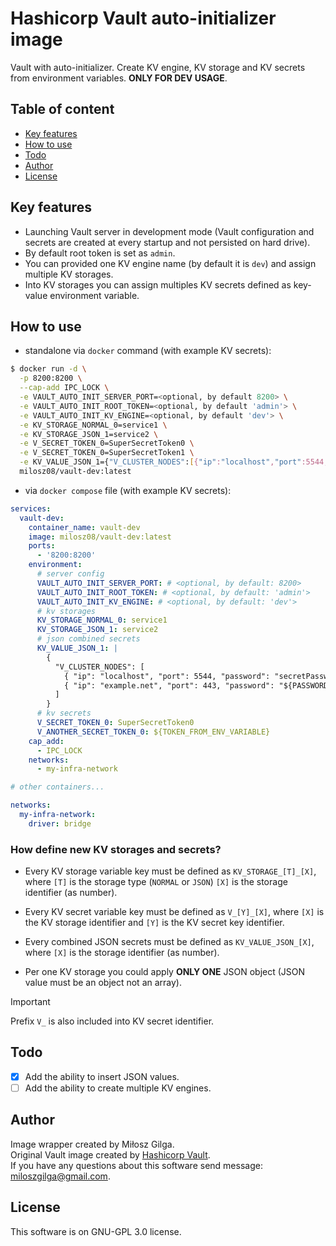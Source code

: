 # Hashicorp Vault auto-initializer image

Vault with auto-initializer. Create KV engine, KV storage and KV secrets from environment variables.
**ONLY FOR DEV USAGE**.

## Table of content

- [Key features](#key-features)
- [How to use](#how-to-use)
- [Todo](#todo)
- [Author](#author)
- [License](#license)

## Key features
- Launching Vault server in development mode (Vault configuration and secrets are created at every startup and not
  persisted on hard drive).
- By default root token is set as `admin`.
- You can provided one KV engine name (by default it is `dev`) and assign multiple KV storages.
- Into KV storages you can assign multiples KV secrets defined as key-value environment variable.

## How to use

- standalone via `docker` command (with example KV secrets):

```bash
$ docker run -d \
  -p 8200:8200 \
  --cap-add IPC_LOCK \
  -e VAULT_AUTO_INIT_SERVER_PORT=<optional, by default 8200> \
  -e VAULT_AUTO_INIT_ROOT_TOKEN=<optional, by default 'admin'> \
  -e VAULT_AUTO_INIT_KV_ENGINE=<optional, by default 'dev'> \
  -e KV_STORAGE_NORMAL_0=service1 \
  -e KV_STORAGE_JSON_1=service2 \
  -e V_SECRET_TOKEN_0=SuperSecretToken0 \
  -e V_SECRET_TOKEN_0=SuperSecretToken1 \
  -e KV_VALUE_JSON_1={"V_CLUSTER_NODES":[{"ip":"localhost","port":5544,"password":"secretPassword1"}]} \
  milosz08/vault-dev:latest
```
- via `docker compose` file (with example KV secrets):

```yml
services:
  vault-dev:
    container_name: vault-dev
    image: milosz08/vault-dev:latest
    ports:
      - '8200:8200'
    environment:
      # server config
      VAULT_AUTO_INIT_SERVER_PORT: # <optional, by default: 8200>
      VAULT_AUTO_INIT_ROOT_TOKEN: # <optional, by default: 'admin'>
      VAULT_AUTO_INIT_KV_ENGINE: # <optional, by default: 'dev'>
      # kv storages
      KV_STORAGE_NORMAL_0: service1
      KV_STORAGE_JSON_1: service2
      # json combined secrets
      KV_VALUE_JSON_1: |
        {
          "V_CLUSTER_NODES": [
            { "ip": "localhost", "port": 5544, "password": "secretPassword1" },
            { "ip": "example.net", "port": 443, "password": "${PASSWORD_FROM_ENV_VARIABLE}" }
          ]
        }
      # kv secrets
      V_SECRET_TOKEN_0: SuperSecretToken0
      V_ANOTHER_SECRET_TOKEN_0: ${TOKEN_FROM_ENV_VARIABLE}
    cap_add:
      - IPC_LOCK
    networks:
      - my-infra-network

# other containers...

networks:
  my-infra-network:
    driver: bridge
```

### How define new KV storages and secrets?

- Every KV storage variable key must be defined as `KV_STORAGE_[T]_[X]`, where `[T]` is the storage type (`NORMAL` or
`JSON`) `[X]` is the storage identifier (as number).

- Every KV secret variable key must be defined as `V_[Y]_[X]`, where `[X]` is the KV storage identifier and `[Y]` is the
KV secret key identifier.

- Every combined JSON secrets must be defined as `KV_VALUE_JSON_[X]`, where `[X]` is the storage identifier (as number).

- Per one KV storage you could apply **ONLY ONE** JSON object (JSON value must be an object not an array).

> [!IMPORTANT]
> Prefix `V_` is also included into KV secret identifier.

## Todo

- [x] Add the ability to insert JSON values.
- [ ] Add the ability to create multiple KV engines.

## Author

Image wrapper created by Miłosz Gilga.
<br>
Original Vault image created by [Hashicorp Vault](https://github.com/hashicorp/vault/blob/main/Dockerfile).
<br>
If you have any questions about this software send message: [miloszgilga@gmail.com](mailto:miloszgilga@gmail.com).

## License
This software is on GNU-GPL 3.0 license.